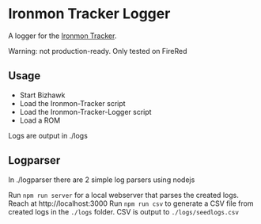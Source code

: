 # Ironmon Tracker Logger
A logger for the [Ironmon Tracker](https://github.com/besteon/Ironmon-Tracker).

Warning: not production-ready. Only tested on FireRed

## Usage
- Start Bizhawk
- Load the Ironmon-Tracker script
- Load the Ironmon-Tracker-Logger script
- Load a ROM

Logs are output in ./logs

## Logparser
In ./logparser there are 2 simple log parsers using nodejs

Run `npm run server` for a local webserver that parses the created logs. Reach at http://localhost:3000
Run `npm run csv` to generate a CSV file from created logs in the `./logs` folder. CSV is output to `./logs/seedlogs.csv`
